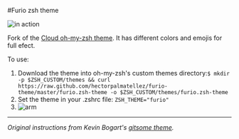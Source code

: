 #Furio zsh theme

![in action](https://raw.githubusercontent.com/hectorpalmatellez/furio-theme/master/zsh-furio-2.gif)

Fork of the [Cloud oh-my-zsh theme](https://github.com/robbyrussell/oh-my-zsh/blob/master/themes/cloud.zsh-theme). It has different colors and emojis for full efect.

To use:

1. Download the theme into oh-my-zsh's custom themes directory:`$ mkdir -p $ZSH_CUSTOM/themes && curl https://raw.github.com/hectorpalmatellez/furio-theme/master/furio.zsh-theme -o $ZSH_CUSTOM/themes/furio.zsh-theme`
2. Set the theme in your .zshrc file: `ZSH_THEME="furio"`
3. ![arm](https://raw.githubusercontent.com/hectorpalmatellez/furio-theme/master/arm.png)

---
_Original instructions from Kevin Bogart's [gitsome theme](https://github.com/KevinBongart/gitsome)._